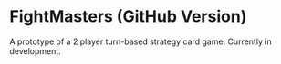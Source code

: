 # FightMasters (GitHub Version)

A prototype of a 2 player turn-based strategy card game. Currently in development.